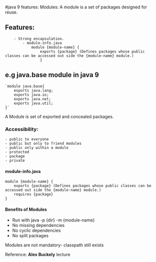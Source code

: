 #java 9 features:
Modules:
A module is a set of packages designed for reuse. 

##     **Features**:

        - Strong encapsulation.
            - module-info.java
                module {module-name} {
                    exports {package} (Defines packages whose public classes can be accessed out side the {module-name} module.)
                    }

## e.g java.base module in java 9

    `module java.base{
        exports java.lang;
        exports java.io;
        exports java.net;
        exports java.util;
    }`
A Module is set of exported and concealed packages.

### Accessibility:

    - public to everyone
    - public but only to friend modules
    - public only within a module
    - protected 
    - package
    - private

#### module-info.java

    module {module-name} {
        exports {package} (Defines packages whose public classes can be accessed out side the {module-name} module.)
        requires {package}    
    }

#### Benefits of Modules
- Run with  java -p {dir} -m {module-name}
- No missing dependencies
- No cyclic dependencies
- No split packages

Modules are not mandatory- classpath still exists

Reference: **Alex Buckely** lecture